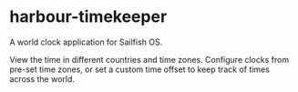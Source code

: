 harbour-timekeeper
==================

A world clock application for Sailfish OS.

View the time in different countries and time zones. Configure clocks from pre-set time zones, or set a custom time offset to keep track of times across the world.
